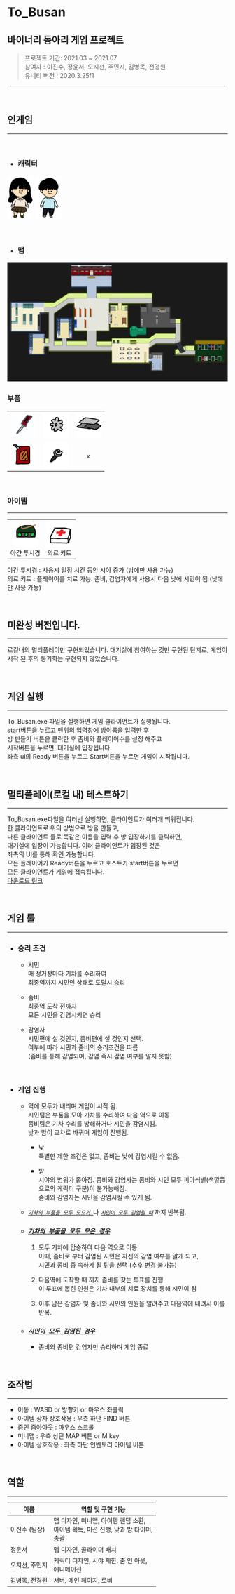 # To_Busan

## 바이너리 동아리 게임 프로젝트

> 프로젝트 기간: 2021.03 ~ 2021.07<br>
> 참여자 : 이진수, 정윤서, 오지선, 주민지, 김병목, 전경원 <br>
> 유니티 버전 : 2020.3.25f1
--------


<br>


## 인게임
---
<br>

- ### 캐릭터

<img src="readme img/character1.png" width = 60>    <img src="readme img/character2.png" width = 60>

<br>

- ### 맵

<img src="readme img/map.png">

<br>

### 부품
||||
|:---:|:---:|:---:|
|<img src="readme img/driver.png" width = 60>|<img src="readme img/gear.png" width = 60> |<img src="readme img/iron.png" width = 60> |
|<img src="readme img/oil.png" width = 60> |<img src="readme img/screw.png" width = 60>|x

<br>

### 아이템
---
|||
|:---:|:----:|
|<img src="readme img/night_vision.png" width = 60> <br>아갼 투시경 |<img src="readme img/kit.png" width = 60><br>의료 키트

야간 투시경 : 사용시 일정 시간 동안 시야 증가 (밤에만 사용 가능) <br>
의료 키트 : 플레이어를 치료 가능. 좀비, 감염자에게 사용시 다음 낮에 시민이 됨 (낮에만 사용 가능)

<br>

## 미완성 버전입니다.
---
로컬내의 멀티플레이만 구현되었습니다.
대기실에 참여하는 것만 구현된 단계로,
게임이 시작 된 후의 동기화는 구현되지 않았습니다.

<br>

## 게임 실행  
---
To_Busan.exe 파일을 실행하면 게임 클라이언트가 실행됩니다.  
start버튼을 누르고 맨위의 입력창에 방이름을 입력한 후  
방 만들기 버튼을 클릭한 후 좀비와 플레이어수를 설정 해주고  
시작버튼을 누르면, 대기실에 입장됩니다.  
좌측 ui의 Ready 버튼을 누르고 Start버튼을 누르면 게임이 시작됩니다.  

<br>

## 멀티플레이(로컬 내) 테스트하기  
---
To_Busan.exe파일을 여러번 실행하면, 클라이언트가 여러개 띄워집니다.  
한 클라이언트로 위의 방법으로 방을 만들고,  
다른 클라이언트 들로 똑같은 이름을 입력 후 방 입장하기를 클릭하면,  
대기실에 입장이 가능합니다. 여러 클라이언트가 입장된 것은  
좌측의 UI를 통해 확인 가능합니다.  
모든 플레이어가 Ready버튼을 누르고 호스트가 start버튼을 누르면  
모든 클라이언트가 게임에 접속됩니다.  
[다운로드 링크](https://drive.google.com/file/d/1egmalhgDF-5LARdtleghbrsVnn8v6YX0/view?usp=drive_link)

<br>

## 게임 룰  
---
- ### 승리 조건    
  - 시민  
  매 정거장마다 기차를 수리하여  
최종역까지 시민인 상태로 도달시 승리  
  
  - 좀비  
  최종역 도착 전까지  
모든 시민을 감염시키면 승리  
  
  - 감염자  
시민편에 설 것인지, 좀비편에 설 것인지 선택.  
여부에 따라 시민과 좀비의 승리조건을 따름  
(좀비를 통해 감염되며, 감염 즉시 감염 여부를 알지 못함)  

<br>  

- ### 게임 진행  
  - 역에 모두가 내리며 게임이 시작 됨.  
  시민팀은 부품을 모아 기차를 수리하여 다음 역으로 이동<br>
  좀비팀은 기차 수리를 방해하거나 시민을 감염시킴.<br>
  낮과 밤이 교차로 바뀌며 게임이 진행됨.
  
    - 낮  
    특별한 제한 조건은 없고, 좀비는 낮에 감염시킬 수 없음.    
  
    - 밤  
    시야의 범위가 좁아짐. 좀비와 감염자는 
    좀비와 시민 모두 피아식별(색깔등으로의 케릭터 구분)이 불가능해짐.  
    좀비와 감염자는 시민을 감염시킬 수 있게 됨.  
  
  -  <u> *```기차의 부품을 모두 모으거 ```*</u>나 <u>*```시민이 모두 감염될 때```*</u> 까지 반복됨.
  

  - ### <u>*```기차의 부품을 모두 모은 경우```*</u>
    1. 모두 기차에 탑승하여 다음 역으로 이동  
이때, 좀비로 부터 감염된 시민은 자신의 감염 여부를 알게 되고,  
시민과 좀비 중 속하게 될 팀을 선택 (추후 변경 불가능)   
  
    2. 다음역에 도착할 때 까지 좀비를 찾는 투표를 진행  
      이 투표에 뽑힌 인원은 기차 내부의 치료 장치를 통해 시민이 됨  

    3. 이후 남은 감염자 및 좀비와 시민의 인원을 알려주고 다음역에 내려서 이를 반복.  
  
  - ### <u>*```시민이 모두 감염된 경우```*</u>  
    - 좀비와 좀비편 감염자만 승리하며 게임 종료

<br>

## 조작법
---

- 이동 : WASD or 방향키 or 마우스 좌클릭 <br>
- 아이템 상자 상호작용 : 우측 하단 FIND 버튼 <br>
- 줌인 줌아아웃 : 마우스 스크롤 <br>
- 미니맵 : 우측 상단 MAP 버튼 or M key <br>
- 아이템 상호작용 : 좌측 하단 인벤토리 아이템 버튼<br>


<br>


## 역할
---
| 이름 | 역할 및 구현 기능 |
| --- | --- |
| 이진수 (팀장) | 맵 디자인, 미니맵, 아이템 랜덤 소환,  <br> 아이템 획득, 미션 진행, 낮과 밤 타이머,  <br>총괄 |
| 정윤서 | 맵 디자인, 콜라이더 배치 |
| 오지선, 주민지 | 케릭터 디자인, 시야 제한, 줌 인 아웃, <br> 애니메이션 |
| 김병목, 전경원 | 서버, 메인 페이지, 로비 |
